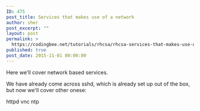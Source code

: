 ```yaml
---
ID: 475
post_title: Services that makes use of a network
author: sher
post_excerpt: ""
layout: post
permalink: >
  https://codingbee.net/tutorials/rhcsa/rhcsa-services-that-makes-use-of-a-network
published: true
post_date: 2015-11-01 00:00:00
---
```

Here we'll cover network based services. 

We have already come across sshd, which is already set up out of the box, but now we'll cover other onese:


httpd
vnc
ntp
